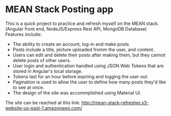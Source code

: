 # MEAN Stack Posting app
 This is a quick project to practice and refresh myself on the MEAN stack.
 (Angular front end, NodeJS/Express Rest API, MongoDB Database)
 Features include: 
 - The ability to create an account, log-in and make posts 
 - Posts include a title, picture uploaded fromm the user, and content. 
 - Users can edit and delete their posts after making them, but they cannot delete posts of other users. 
 - User login and authentication handled using JSON Web Tokens that are stored in Angular's local storage. 
 - Tokens last for an hour before expriing and logging the user out.
 - Pagination is used to allow the user to define how many posts they'd like to see at once.
 - The design of the site was accommplished using Material UI.
 
 The site can be reached at this link:
 http://mean-stack-refresher.s3-website-us-east-1.amazonaws.com/
